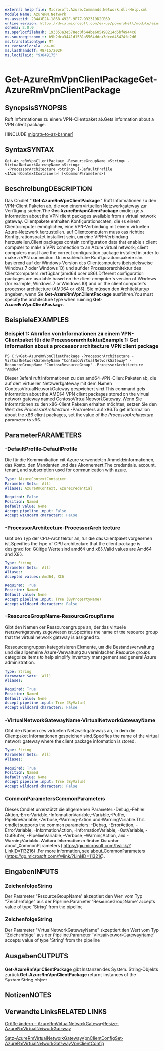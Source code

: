 ```yaml
---
external help file: Microsoft.Azure.Commands.Network.dll-Help.xml
Module Name: AzureRM.Network
ms.assetid: 2B4A3E2A-1868-492F-9F77-932319D2CE6D
online version: https://docs.microsoft.com/en-us/powershell/module/azurerm.network/get-azurermvpnclientpackage
schema: 2.0.0
ms.openlocfilehash: 193353a3e578ec0f644be605498214d5bf4944c6
ms.sourcegitcommit: b9b2dea3441d1532a5564ddca3dced45424fe2d6
ms.translationtype: MT
ms.contentlocale: de-DE
ms.lasthandoff: 08/15/2020
ms.locfileid: "93849175"
---
```

# <span data-ttu-id="f1188-101">Get-AzureRmVpnClientPackage</span><span class="sxs-lookup"><span data-stu-id="f1188-101">Get-AzureRmVpnClientPackage</span></span>

## <span data-ttu-id="f1188-102">Synopsis</span><span class="sxs-lookup"><span data-stu-id="f1188-102">SYNOPSIS</span></span>
<span data-ttu-id="f1188-103">Ruft Informationen zu einem VPN-Clientpaket ab.</span><span class="sxs-lookup"><span data-stu-id="f1188-103">Gets information about a VPN client package.</span></span>

[!INCLUDE [migrate-to-az-banner](../../includes/migrate-to-az-banner.md)]

## <span data-ttu-id="f1188-104">Syntax</span><span class="sxs-lookup"><span data-stu-id="f1188-104">SYNTAX</span></span>

```
Get-AzureRmVpnClientPackage -ResourceGroupName <String> -VirtualNetworkGatewayName <String>
 -ProcessorArchitecture <String> [-DefaultProfile <IAzureContextContainer>] [<CommonParameters>]
```

## <span data-ttu-id="f1188-105">Beschreibung</span><span class="sxs-lookup"><span data-stu-id="f1188-105">DESCRIPTION</span></span>
<span data-ttu-id="f1188-106">Das Cmdlet " **Get-AzureRmVpnClientPackage** " Ruft Informationen zu den VPN-Client Paketen ab, die von einem virtuellen Netzwerkgateway zur Verfügung stehen.</span><span class="sxs-lookup"><span data-stu-id="f1188-106">The **Get-AzureRmVpnClientPackage** cmdlet gets information about the VPN client packages available from a virtual network gateway.</span></span>
<span data-ttu-id="f1188-107">Clientpakete enthalten Konfigurationsdaten, die es einem Clientcomputer ermöglichen, eine VPN-Verbindung mit einem virtuellen Azure-Netzwerk herzustellen. auf Clientcomputern muss das richtige Konfigurationspaket installiert sein, um eine VPN-Verbindung herzustellen.</span><span class="sxs-lookup"><span data-stu-id="f1188-107">Client packages contain configuration data that enable a client computer to make a VPN connection to an Azure virtual network; client computers must have the correct configuration package installed in order to make a VPN connection.</span></span>
<span data-ttu-id="f1188-108">Unterschiedliche Konfigurationspakete sind basierend auf der Windows-Version des Clientcomputers (beispielsweise Windows 7 oder Windows 10) und auf der Prozessorarchitektur des Clientcomputers verfügbar (amd64 oder x86).</span><span class="sxs-lookup"><span data-stu-id="f1188-108">Different configuration packages are available based on the client computer's version of Windows (for example, Windows 7 or Windows 10) and on the client computer's processor architecture (AMD64 or x86).</span></span>
<span data-ttu-id="f1188-109">Sie müssen den Architekturtyp angeben, wenn Sie **Get-AzureRmVpnClientPackage** ausführen.</span><span class="sxs-lookup"><span data-stu-id="f1188-109">You must specify the architecture type when running **Get-AzureRmVpnClientPackage**.</span></span>

## <span data-ttu-id="f1188-110">Beispiele</span><span class="sxs-lookup"><span data-stu-id="f1188-110">EXAMPLES</span></span>

### <span data-ttu-id="f1188-111">Beispiel 1: Abrufen von Informationen zu einem VPN-Clientpaket für die Prozessorarchitektur</span><span class="sxs-lookup"><span data-stu-id="f1188-111">Example 1: Get information about a processor architecture VPN client package</span></span>
```
PS C:\>Get-AzureRmVpnClientPackage -ProcessorArchitecture -VirtualNetworkGatewayName "ContosoVirtualNetworkGateway" -ResourceGroupName "ContosoResourceGroup" -ProcessorArchitecture "Amd64"
```

<span data-ttu-id="f1188-112">Dieser Befehl ruft Informationen zu den amd64-VPN-Client Paketen ab, die auf dem virtuellen Netzwerkgateway mit dem Namen ContosoVirtualNetworkGateway gespeichert sind.</span><span class="sxs-lookup"><span data-stu-id="f1188-112">This command gets information about the AMD64 VPN client packages stored on the virtual network gateway named ContosoVirtualNetworkGateway.</span></span>
<span data-ttu-id="f1188-113">Wenn Sie Informationen zu den x86-Client Paketen erhalten möchten, setzen Sie den Wert des *ProcessorArchitecture* -Parameters auf x86.</span><span class="sxs-lookup"><span data-stu-id="f1188-113">To get information about the x86 client packages, set the value of the *ProcessorArchitecture* parameter to x86.</span></span>

## <span data-ttu-id="f1188-114">Parameter</span><span class="sxs-lookup"><span data-stu-id="f1188-114">PARAMETERS</span></span>

### <span data-ttu-id="f1188-115">-DefaultProfile</span><span class="sxs-lookup"><span data-stu-id="f1188-115">-DefaultProfile</span></span>
<span data-ttu-id="f1188-116">Die für die Kommunikation mit Azure verwendeten Anmeldeinformationen, das Konto, den Mandanten und das Abonnement.</span><span class="sxs-lookup"><span data-stu-id="f1188-116">The credentials, account, tenant, and subscription used for communication with azure.</span></span>

```yaml
Type: IAzureContextContainer
Parameter Sets: (All)
Aliases: AzureRmContext, AzureCredential

Required: False
Position: Named
Default value: None
Accept pipeline input: False
Accept wildcard characters: False
```

### <span data-ttu-id="f1188-117">-ProcessorArchitecture</span><span class="sxs-lookup"><span data-stu-id="f1188-117">-ProcessorArchitecture</span></span>
<span data-ttu-id="f1188-118">Gibt den Typ der CPU-Architektur an, für die das Clientpaket vorgesehen ist.</span><span class="sxs-lookup"><span data-stu-id="f1188-118">Specifies the type of CPU architecture that the client package is designed for.</span></span>
<span data-ttu-id="f1188-119">Gültige Werte sind amd64 und x86.</span><span class="sxs-lookup"><span data-stu-id="f1188-119">Valid values are Amd64 and X86.</span></span>

```yaml
Type: String
Parameter Sets: (All)
Aliases: 
Accepted values: Amd64, X86

Required: True
Position: Named
Default value: None
Accept pipeline input: True (ByPropertyName)
Accept wildcard characters: False
```

### <span data-ttu-id="f1188-120">-ResourceGroupName</span><span class="sxs-lookup"><span data-stu-id="f1188-120">-ResourceGroupName</span></span>
<span data-ttu-id="f1188-121">Gibt den Namen der Ressourcengruppe an, der das virtuelle Netzwerkgateway zugewiesen ist.</span><span class="sxs-lookup"><span data-stu-id="f1188-121">Specifies the name of the resource group that the virtual network gateway is assigned to.</span></span>

<span data-ttu-id="f1188-122">Ressourcengruppen kategorisieren Elemente, um die Bestandsverwaltung und die allgemeine Azure-Verwaltung zu vereinfachen.</span><span class="sxs-lookup"><span data-stu-id="f1188-122">Resource groups categorize items to help simplify inventory management and general Azure administration.</span></span>

```yaml
Type: String
Parameter Sets: (All)
Aliases: 

Required: True
Position: Named
Default value: None
Accept pipeline input: True (ByValue)
Accept wildcard characters: False
```

### <span data-ttu-id="f1188-123">-VirtualNetworkGatewayName</span><span class="sxs-lookup"><span data-stu-id="f1188-123">-VirtualNetworkGatewayName</span></span>
<span data-ttu-id="f1188-124">Gibt den Namen des virtuellen Netzwerkgateways an, in dem die Clientpaket Informationen gespeichert sind.</span><span class="sxs-lookup"><span data-stu-id="f1188-124">Specifies the name of the virtual network gateway where the client package information is stored.</span></span>

```yaml
Type: String
Parameter Sets: (All)
Aliases: 

Required: True
Position: Named
Default value: None
Accept pipeline input: True (ByValue)
Accept wildcard characters: False
```

### <span data-ttu-id="f1188-125">CommonParameters</span><span class="sxs-lookup"><span data-stu-id="f1188-125">CommonParameters</span></span>
<span data-ttu-id="f1188-126">Dieses Cmdlet unterstützt die allgemeinen Parameter:-Debug,-Fehler Aktion,-ErrorVariable,-InformationVariable,-Variable,-Puffer,-PipelineVariable,-Verbose,-Warning-Aktion und-WarningVariable.</span><span class="sxs-lookup"><span data-stu-id="f1188-126">This cmdlet supports the common parameters: -Debug, -ErrorAction, -ErrorVariable, -InformationAction, -InformationVariable, -OutVariable, -OutBuffer, -PipelineVariable, -Verbose, -WarningAction, and -WarningVariable.</span></span> <span data-ttu-id="f1188-127">Weitere Informationen finden Sie unter about_CommonParameters ( https://go.microsoft.com/fwlink/?LinkID=113216) .</span><span class="sxs-lookup"><span data-stu-id="f1188-127">For more information, see about_CommonParameters (https://go.microsoft.com/fwlink/?LinkID=113216).</span></span>

## <span data-ttu-id="f1188-128">Eingaben</span><span class="sxs-lookup"><span data-stu-id="f1188-128">INPUTS</span></span>

### <span data-ttu-id="f1188-129">Zeichenfolge</span><span class="sxs-lookup"><span data-stu-id="f1188-129">String</span></span>
<span data-ttu-id="f1188-130">Der Parameter "ResourceGroupName" akzeptiert den Wert vom Typ "Zeichenfolge" aus der Pipeline.</span><span class="sxs-lookup"><span data-stu-id="f1188-130">Parameter 'ResourceGroupName' accepts value of type 'String' from the pipeline</span></span>

### <span data-ttu-id="f1188-131">Zeichenfolge</span><span class="sxs-lookup"><span data-stu-id="f1188-131">String</span></span>
<span data-ttu-id="f1188-132">Der Parameter "VirtualNetworkGatewayName" akzeptiert den Wert vom Typ "Zeichenfolge" aus der Pipeline.</span><span class="sxs-lookup"><span data-stu-id="f1188-132">Parameter 'VirtualNetworkGatewayName' accepts value of type 'String' from the pipeline</span></span>

## <span data-ttu-id="f1188-133">Ausgaben</span><span class="sxs-lookup"><span data-stu-id="f1188-133">OUTPUTS</span></span>

###  
<span data-ttu-id="f1188-134">**Get-AzureRmVpnClientPackage** gibt Instanzen des System. String-Objekts zurück.</span><span class="sxs-lookup"><span data-stu-id="f1188-134">**Get-AzureRmVpnClientPackage** returns instances of the System.String object.</span></span>

## <span data-ttu-id="f1188-135">Notizen</span><span class="sxs-lookup"><span data-stu-id="f1188-135">NOTES</span></span>

## <span data-ttu-id="f1188-136">Verwandte Links</span><span class="sxs-lookup"><span data-stu-id="f1188-136">RELATED LINKS</span></span>

[<span data-ttu-id="f1188-137">Größe ändern – AzureRmVirtualNetworkGateway</span><span class="sxs-lookup"><span data-stu-id="f1188-137">Resize-AzureRmVirtualNetworkGateway</span></span>](./Resize-AzureRmVirtualNetworkGateway.md)

[<span data-ttu-id="f1188-138">Satz-AzureRmVirtualNetworkGatewayVpnClientConfig</span><span class="sxs-lookup"><span data-stu-id="f1188-138">Set-AzureRmVirtualNetworkGatewayVpnClientConfig</span></span>](./Set-AzureRmVirtualNetworkGatewayVpnClientConfig.md)



